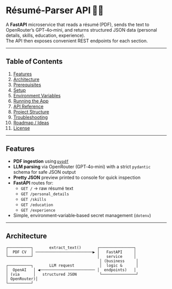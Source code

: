 # Résumé‑Parser API 📄✨

A **FastAPI** microservice that reads a résumé (PDF), sends the text to OpenRouter’s GPT‑4o‑mini, and returns structured JSON data (personal details, skills, education, experience).  
The API then exposes convenient REST endpoints for each section.

---

## Table of Contents
1. [Features](#features)
2. [Architecture](#architecture)
3. [Prerequisites](#prerequisites)
4. [Setup](#setup)
5. [Environment Variables](#environment-variables)
6. [Running the App](#running-the-app)
7. [API Reference](#api-reference)
8. [Project Structure](#project-structure)
9. [Troubleshooting](#troubleshooting)
10. [Roadmap / Ideas](#roadmap--ideas)
11. [License](#license)

---

## Features
- **PDF ingestion** using [`pypdf`](https://pypi.org/project/pypdf/)  
- **LLM parsing** via OpenRouter (GPT‑4o‑mini) with a strict `pydantic` schema for safe JSON output  
- **Pretty JSON** preview printed to console for quick inspection  
- **FastAPI** routes for:
  - `GET /` → raw résumé text  
  - `GET /personal_details`  
  - `GET /skills`  
  - `GET /education`  
  - `GET /experience`  
- Simple, environment‑variable‑based secret management (`dotenv`)

---

## Architecture
```text
┌──────────┐       extract_text()       ┌───────────────┐
│  PDF CV  │ ─────────────────────────▶ │   FastAPI     │
└──────────┘                            │   service     │
                                         │ (business     │
┌──────────┐       LLM request           │  logic &      │
│  OpenAI   │ ◀──────────────────────── │  endpoints)   │
│ (via      │   structured JSON          └───────────────┘
│ OpenRouter)│
└──────────┘
